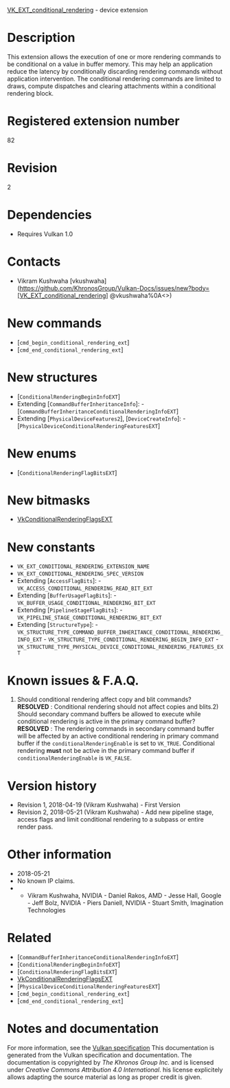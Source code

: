 [VK_EXT_conditional_rendering](https://www.khronos.org/registry/vulkan/specs/1.3-extensions/man/html/VK_EXT_conditional_rendering.html) - device extension

# Description
This extension allows the execution of one or more rendering commands to be
conditional on a value in buffer memory.
This may help an application reduce the latency by conditionally discarding
rendering commands without application intervention.
The conditional rendering commands are limited to draws, compute dispatches
and clearing attachments within a conditional rendering block.

# Registered extension number
82

# Revision
2

# Dependencies
- Requires Vulkan 1.0

# Contacts
- Vikram Kushwaha [vkushwaha](https://github.com/KhronosGroup/Vulkan-Docs/issues/new?body=[VK_EXT_conditional_rendering] @vkushwaha%0A<<Here describe the issue or question you have about the VK_EXT_conditional_rendering extension>>)

# New commands
- [`cmd_begin_conditional_rendering_ext`]
- [`cmd_end_conditional_rendering_ext`]

# New structures
- [`ConditionalRenderingBeginInfoEXT`]
- Extending [`CommandBufferInheritanceInfo`]:  - [`CommandBufferInheritanceConditionalRenderingInfoEXT`] 
- Extending [`PhysicalDeviceFeatures2`], [`DeviceCreateInfo`]:  - [`PhysicalDeviceConditionalRenderingFeaturesEXT`]

# New enums
- [`ConditionalRenderingFlagBitsEXT`]

# New bitmasks
- [VkConditionalRenderingFlagsEXT]()

# New constants
- `VK_EXT_CONDITIONAL_RENDERING_EXTENSION_NAME`
- `VK_EXT_CONDITIONAL_RENDERING_SPEC_VERSION`
- Extending [`AccessFlagBits`]:  - `VK_ACCESS_CONDITIONAL_RENDERING_READ_BIT_EXT` 
- Extending [`BufferUsageFlagBits`]:  - `VK_BUFFER_USAGE_CONDITIONAL_RENDERING_BIT_EXT` 
- Extending [`PipelineStageFlagBits`]:  - `VK_PIPELINE_STAGE_CONDITIONAL_RENDERING_BIT_EXT` 
- Extending [`StructureType`]:  - `VK_STRUCTURE_TYPE_COMMAND_BUFFER_INHERITANCE_CONDITIONAL_RENDERING_INFO_EXT`  - `VK_STRUCTURE_TYPE_CONDITIONAL_RENDERING_BEGIN_INFO_EXT`  - `VK_STRUCTURE_TYPE_PHYSICAL_DEVICE_CONDITIONAL_RENDERING_FEATURES_EXT`

# Known issues & F.A.Q.
1) Should conditional rendering affect copy and blit commands? **RESOLVED** : Conditional rendering should not affect copies and blits.2) Should secondary command buffers be allowed to execute while conditional
rendering is active in the primary command buffer? **RESOLVED** : The rendering commands in secondary command buffer will be
affected by an active conditional rendering in primary command buffer if the
`conditionalRenderingEnable` is set to `VK_TRUE`.
Conditional rendering  **must**  not be active in the primary command buffer if
`conditionalRenderingEnable` is `VK_FALSE`.

# Version history
- Revision 1, 2018-04-19 (Vikram Kushwaha)  - First Version 
- Revision 2, 2018-05-21 (Vikram Kushwaha)  - Add new pipeline stage, access flags and limit conditional rendering to a subpass or entire render pass.

# Other information
* 2018-05-21
* No known IP claims.
*   - Vikram Kushwaha, NVIDIA  - Daniel Rakos, AMD  - Jesse Hall, Google  - Jeff Bolz, NVIDIA  - Piers Daniell, NVIDIA  - Stuart Smith, Imagination Technologies

# Related
- [`CommandBufferInheritanceConditionalRenderingInfoEXT`]
- [`ConditionalRenderingBeginInfoEXT`]
- [`ConditionalRenderingFlagBitsEXT`]
- [VkConditionalRenderingFlagsEXT]()
- [`PhysicalDeviceConditionalRenderingFeaturesEXT`]
- [`cmd_begin_conditional_rendering_ext`]
- [`cmd_end_conditional_rendering_ext`]

# Notes and documentation
For more information, see the [Vulkan specification](https://www.khronos.org/registry/vulkan/specs/1.3-extensions/html/vkspec.html)
This documentation is generated from the Vulkan specification and documentation.
The documentation is copyrighted by *The Khronos Group Inc.* and is licensed under *Creative Commons Attribution 4.0 International*.
his license explicitely allows adapting the source material as long as proper credit is given.
        